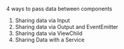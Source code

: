 4 ways to pass data between components

1. Sharing data via Input
2. Sharing data via Output and EventEmitter
3. Sharing data via ViewChild
4. Sharing Data with a Service 
